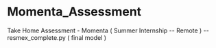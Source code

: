 # Momenta_Assessment
Take Home Assessment - Momenta ( Summer Internship -- Remote )
-- resmex_complete.py ( final model )
